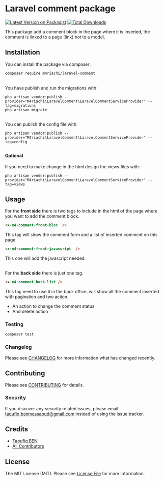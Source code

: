 # Laravel comment package

[![Latest Version on Packagist](https://img.shields.io/packagist/v/m4riachi/laravel-comment.svg?style=flat-square)](https://packagist.org/packages/m4riachi/laravel-comment)
[![Total Downloads](https://img.shields.io/packagist/dt/m4riachi/laravel-comment.svg?style=flat-square)](https://packagist.org/packages/m4riachi/laravel-comment)

This package add a comment block in the page where it is inserted, the comment is linked to a page (link) not to a model.

## Installation

You can install the package via composer:

```bash
composer require m4riachi/laravel-comment
```
\
You have publish and run the migrations with:
```shell script
php artisan vendor:publish --provider="M4riachi\LaravelComment\LaravelCommentServiceProvider" --tag=migrations
php artisan migrate
```
\
You can publish the config file with:
```shell script
php artisan vendor:publish --provider="M4riachi\LaravelComment\LaravelCommentServiceProvider" --tag=config
```
##
#### Optional
If you need to make change in the html design the views files with:
```shell script
php artisan vendor:publish --provider="M4riachi\LaravelComment\LaravelCommentServiceProvider" --tag=views
```
## Usage
For the **front side** there is two tags to include in the html of the page where you want to add the comment block.
```html
<x-m4-comment-front-bloc  />
```
This tag will show the comment form and a list of inserted comment on this page.
```html
<x-m4-comment-front-javascript  />
```
This one will add the javascript needed.

\
For the **back side** there is just one tag.
```html
<x-m4-comment-back-list />
```
This tag need to use it in the back office, will show all the comment inserted with pagination and two action.
- An action to change the comment status
- And delete action

### Testing

```bash
composer test
```

### Changelog

Please see [CHANGELOG](CHANGELOG.md) for more information what has changed recently.

## Contributing

Please see [CONTRIBUTING](CONTRIBUTING.md) for details.

### Security

If you discover any security related issues, please email taoufiq.benmessaoud@gmail.com instead of using the issue tracker.

## Credits

-   [Taoufiq BEN](https://github.com/m4riachi)
-   [All Contributors](../../contributors)

## License

The MIT License (MIT). Please see [License File](LICENSE.md) for more information.
